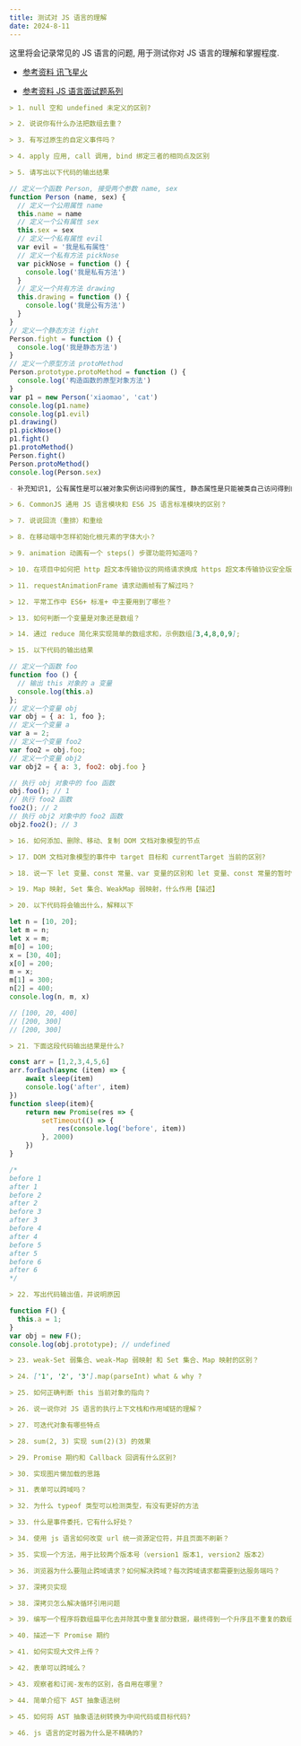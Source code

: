 ```yaml
---
title: 测试对 JS 语言的理解
date: 2024-8-11
---
```

这里将会记录常见的 JS 语言的问题, 用于测试你对 JS 语言的理解和掌握程度.  

- [参考资料 讯飞星火](https://xinghuo.xfyun.cn/desk)

- [参考资料 JS 语言面试题系列](https://cchroot.github.io/interview/pages/interview%20questions/js%E5%9F%BA%E7%A1%80%E9%9D%A2%E8%AF%95%E9%A2%98.html)

``` md
> 1. null 空和 undefined 未定义的区别?
```

``` md
> 2. 说说你有什么办法把数组去重？
```

``` md
> 3. 有写过原生的自定义事件吗？
```

``` md
> 4. apply 应用, call 调用, bind 绑定三者的相同点及区别
```

``` md
> 5. 请写出以下代码的输出结果
```
``` js
// 定义一个函数 Person, 接受两个参数 name, sex
function Person (name, sex) {
  // 定义一个公用属性 name
  this.name = name
  // 定义一个公有属性 sex
  this.sex = sex
  // 定义一个私有属性 evil
  var evil = '我是私有属性'
  // 定义一个私有方法 pickNose
  var pickNose = function () {
    console.log('我是私有方法')
  }
  // 定义一个共有方法 drawing
  this.drawing = function () {
    console.log('我是公有方法')  
  }
}
// 定义一个静态方法 fight
Person.fight = function () {
  console.log('我是静态方法')
}
// 定义一个原型方法 protoMethod
Person.prototype.protoMethod = function () {
  console.log('构造函数的原型对象方法')
}
var p1 = new Person('xiaomao', 'cat')
console.log(p1.name)
console.log(p1.evil)
p1.drawing()
p1.pickNose()
p1.fight()
p1.protoMethod()
Person.fight()
Person.protoMethod()
console.log(Person.sex)
```
``` md
- 补充知识1, 公有属性是可以被对象实例访问得到的属性, 静态属性是只能被类自己访问得到的属性, 而私有属性是只能被类内部访问得到的属性.
```

``` md
> 6. CommonJS 通用 JS 语言模块和 ES6 JS 语言标准模块的区别？
```

``` md
> 7. 说说回流（重排）和重绘
```

``` md
> 8. 在移动端中怎样初始化根元素的字体大小？
```

``` md
> 9. animation 动画有一个 steps() 步骤功能符知道吗？
```

``` md
> 10. 在项目中如何把 http 超文本传输协议的网络请求换成 https 超文本传输协议安全版的网络请求?
```

``` md
> 11. requestAnimationFrame 请求动画帧有了解过吗？
```

``` md
> 12. 平常工作中 ES6+ 标准+ 中主要用到了哪些？
```

``` md
> 13. 如何判断一个变量是对象还是数组？
```

``` md
> 14. 通过 reduce 简化来实现简单的数组求和，示例数组[3,4,8,0,9];
```

``` md
> 15. 以下代码的输出结果
```
``` js
// 定义一个函数 foo
function foo () {
  // 输出 this 对象的 a 变量 
  console.log(this.a)
};
// 定义一个变量 obj
var obj = { a: 1, foo };
// 定义一个变量 a
var a = 2;
// 定义一个变量 foo2
var foo2 = obj.foo;
// 定义一个变量 obj2
var obj2 = { a: 3, foo2: obj.foo }

// 执行 obj 对象中的 foo 函数
obj.foo(); // 1
// 执行 foo2 函数
foo2(); // 2
// 执行 obj2 对象中的 foo2 函数
obj2.foo2(); // 3
```

``` md
> 16. 如何添加、删除、移动、复制 DOM 文档对象模型的节点
```

``` md
> 17. DOM 文档对象模型的事件中 target 目标和 currentTarget 当前的区别?
```

``` md
> 18. 说一下 let 变量、const 常量、var 变量的区别和 let 变量、const 常量的暂时性死区
```

``` md
> 19. Map 映射, Set 集合、WeakMap 弱映射，什么作用【描述】
```

``` md
> 20. 以下代码将会输出什么，解释以下
```
``` js
let n = [10, 20];
let m = n;
let x = m;
m[0] = 100;
x = [30, 40];
x[0] = 200;
m = x;
m[1] = 300;
n[2] = 400;
console.log(n, m, x) 

// [100, 20, 400]
// [200, 300]
// [200, 300]
```

``` md
> 21. 下面这段代码输出结果是什么?
```
``` js
const arr = [1,2,3,4,5,6]
arr.forEach(async (item) => {
    await sleep(item)
    console.log('after', item)
})
function sleep(item){
    return new Promise(res => {
        setTimeout(() => {
            res(console.log('before', item))
        }, 2000)
    })
}

/*
before 1
after 1
before 2
after 2
before 3
after 3
before 4
after 4
before 5
after 5
before 6
after 6
*/
```

``` md
> 22. 写出代码输出值，并说明原因
```
``` js
function F() {
  this.a = 1;
}
var obj = new F();
console.log(obj.prototype); // undefined
```

``` md
> 23. weak-Set 弱集合、weak-Map 弱映射 和 Set 集合、Map 映射的区别？
```

``` md
> 24. ['1', '2', '3'].map(parseInt) what & why ?
```

``` md
> 25. 如何正确判断 this 当前对象的指向？
```

``` md
> 26. 说一说你对 JS 语言的执行上下文栈和作用域链的理解？
```

``` md
> 27. 可迭代对象有哪些特点
```

``` md
> 28. sum(2, 3) 实现 sum(2)(3) 的效果
```

``` md
> 29. Promise 期约和 Callback 回调有什么区别?
```

``` md
> 30. 实现图片懒加载的思路
```

``` md
> 31. 表单可以跨域吗？
```

``` md
> 32. 为什么 typeof 类型可以检测类型，有没有更好的方法
```

``` md
> 33. 什么是事件委托，它有什么好处？
```

``` md
> 34. 使用 js 语言如何改变 url 统一资源定位符，并且页面不刷新？
```

``` md
> 35. 实现一个方法，用于比较两个版本号（version1 版本1, version2 版本2）
```

``` md
> 36. 浏览器为什么要阻止跨域请求？如何解决跨域？每次跨域请求都需要到达服务端吗？
```

``` md
> 37. 深拷贝实现
```

``` md
> 38. 深拷贝怎么解决循环引用问题
```

``` md
> 39. 编写一个程序将数组扁平化去并除其中重复部分数据，最终得到一个升序且不重复的数组
```

``` md
> 40. 描述一下 Promise 期约
```

``` md
> 41. 如何实现大文件上传？
```

``` md
> 42. 表单可以跨域么？
```

``` md
> 43. 观察者和订阅-发布的区别，各⾃⽤在哪⾥？
```

``` md
> 44. 简单介绍下 AST 抽象语法树
```

``` md
> 45. 如何将 AST 抽象语法树转换为中间代码或目标代码?
```

``` md
> 46. js 语言的定时器为什么是不精确的?
```